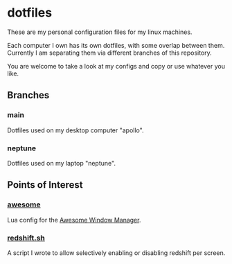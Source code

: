 # dotfiles

These are my personal configuration files for my linux machines.

Each computer I own has its own dotfiles, with some overlap between them. Currently I am separating them via different branches of this repository.

You are welcome to take a look at my configs and copy or use whatever you like.

## Branches

### main

Dotfiles used on my desktop computer "apollo".

### neptune

Dotfiles used on my laptop "neptune".

## Points of Interest

### [awesome](awesome/)

Lua config for the [Awesome Window Manager](https://awesomewm.org/).

### [redshift.sh](redshift/redshift.sh)

A script I wrote to allow selectively enabling or disabling redshift per screen.